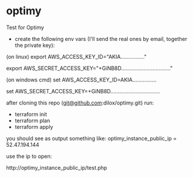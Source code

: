 # optimy
Test for Optimy

- create the following env vars (I'll send the real ones by email, together the private key):

(on linux)
export AWS_ACCESS_KEY_ID="AKIA................"

export AWS_SECRET_ACCESS_KEY="+GiNB8D................................."

(on windows cmd)
set AWS_ACCESS_KEY_ID=AKIA................

set AWS_SECRET_ACCESS_KEY=+GiNB8D.................................

after cloning this repo (git@github.com:dilox/optimy.git) run:

- terraform init
- terraform plan
- terraform apply

you should see as output something like:
optimy_instance_public_ip = 52.47.194.144

use the ip to open:

http://optimy_instance_public_ip/test.php

